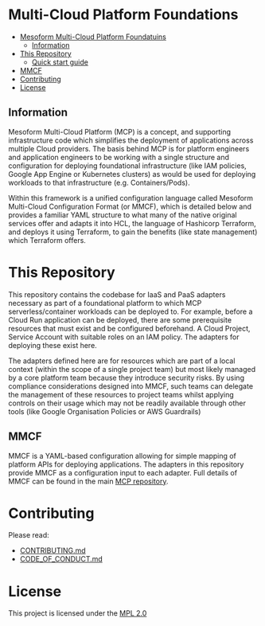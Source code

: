 # Multi-Cloud Platform Foundations

* [Mesoform Multi-Cloud Platform Foundatuins](#mesoform-multi-cloud-platform-foundations)
  * [Information](#Information)
* [This Repository](#this-repository)
  * [Quick start guide](#quick-start-guide)
* [MMCF](#MMCF)
* [Contributing](#Contributing)
* [License](#License)  

## Information
Mesoform Multi-Cloud Platform (MCP) is a concept, and supporting infrastructure code which simplifies the deployment of
applications across multiple Cloud providers. The basis behind MCP is for platform engineers and application
engineers to be working with a single structure and configuration for deploying foundational infrastructure (like IAM
policies, Google App Engine or Kubernetes clusters) as would be used for deploying workloads to that infrastructure
(e.g. Containers/Pods).

Within this framework is a unified configuration language called Mesoform Multi-Cloud Configuration Format (or MMCF),
which is detailed below and provides a familiar YAML structure to what many of the native original services offer and
adapts it into HCL, the language of Hashicorp Terraform, and deploys it using Terraform, to gain the benefits (like
state management) which Terraform offers.


# This Repository
This repository contains the codebase for IaaS and PaaS adapters necessary as part of a foundational platform to which MCP serverless/container workloads can be deployed to. For example, before a Cloud Run application can be deployed, there are some prerequisite resources that must exist and be configured beforehand. A Cloud Project, Service Account with suitable roles on an IAM policy. The adapters for deploying these exist here.

The adapters defined here are for resources which are part of a local context (within the scope of a single project team) but most likely managed by a core platform team because they introduce security risks. By using compliance considerations designed into MMCF, such teams can delegate the management of these resources to project teams whilst applying controls on their usage which may not be readily available through other tools (like Google Organisation Policies or AWS Guardrails)


## MMCF
MMCF is a YAML-based configuration allowing for simple mapping of platform APIs for deploying applications. The adapters in this repository provide MMCF as a configuration input to each adapter. Full details of MMCF can be found in the main [MCP repository](https://github.com/mesoform/Multi-Cloud-Platform).


# Contributing
Please read:

* [CONTRIBUTING.md](https://github.com/mesoform/documentation/blob/master/CONTRIBUTING.md)
* [CODE_OF_CONDUCT.md](https://github.com/mesoform/documentation/blob/master/CODE_OF_CONDUCT.md)


# License
This project is licensed under the [MPL 2.0](https://www.mozilla.org/en-US/MPL/2.0/FAQ/)
